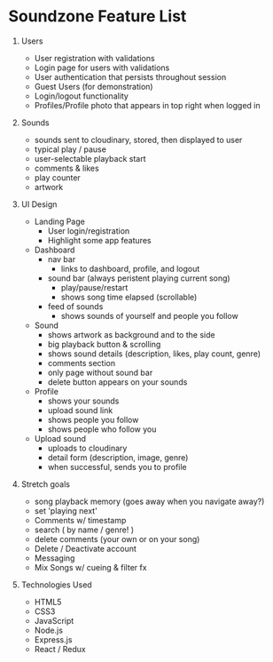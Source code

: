 # Soundzone Feature List
1. Users
    * User registration with validations
    * Login page for users with validations
    * User authentication that persists throughout session
    * Guest Users (for demonstration)
    * Login/logout functionality
    * Profiles/Profile photo that appears in top right when logged in
2. Sounds
    * sounds sent to cloudinary, stored, then displayed to user
    * typical play / pause
    * user-selectable playback start
    * comments & likes
    * play counter
    * artwork

3. UI Design
    * Landing Page
      * User login/registration
      * Highlight some app features
    * Dashboard
      * nav bar
        * links to dashboard, profile, and logout
      * sound bar (always peristent playing current song)
        * play/pause/restart
        * shows song time elapsed (scrollable)
      * feed of sounds
        * shows sounds of yourself and people you follow
    * Sound
      * shows artwork as background and to the side
      * big playback button & scrolling
      * shows sound details (description, likes, play count, genre)
      * comments section
      * only page without sound bar
      * delete button appears on your sounds
    * Profile
      * shows your sounds
      * upload sound link
      * shows people you follow
      * shows people who follow you
    * Upload sound
      * uploads to cloudinary
      * detail form (description, image, genre)
      * when successful, sends you to profile

4. Stretch goals
   * song playback memory (goes away when you navigate away?)
   * set 'playing next'
   * Comments w/ timestamp
   * search ( by name / genre! )
   * delete comments (your own or on your song)
   * Delete / Deactivate account
   * Messaging
   * Mix Songs w/ cueing & filter fx
5. Technologies Used
   * HTML5
   * CSS3
   * JavaScript
   * Node.js
   * Express.js
   * React / Redux
